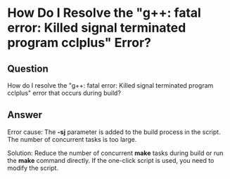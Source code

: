 # How Do I Resolve the "g++: fatal error: Killed signal terminated program cclplus" Error?<a name="EN-US_TOPIC_0289899547"></a>

## Question<a name="en-us_topic_0283136304_section14676321181511"></a>

How do I resolve the "g++: fatal error: Killed signal terminated program cclplus" error that occurs during build?

## Answer<a name="en-us_topic_0283136304_section1112815318159"></a>

Error cause: The  **-sj**  parameter is added to the build process in the script. The number of concurrent tasks is too large.

Solution: Reduce the number of concurrent  **make**  tasks during build or run the  **make**  command directly. If the one-click script is used, you need to modify the script.

